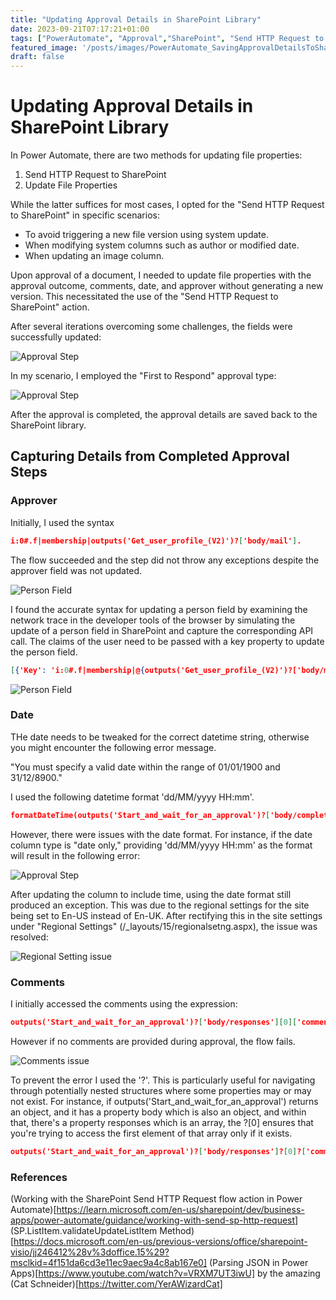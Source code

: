 ```yaml
---
title: "Updating Approval Details in SharePoint Library"
date: 2023-09-21T07:17:21+01:00
tags: ["PowerAutomate", "Approval","SharePoint", "Send HTTP Request to SharePoint"]
featured_image: '/posts/images/PowerAutomate_SavingApprovalDetailsToSharePoint/AllFieldsUpdatedCorrectly.png'
draft: false
---
```


# Updating Approval Details in SharePoint Library
 
In Power Automate, there are two methods for updating file properties:

1. Send HTTP Request to SharePoint
2. Update File Properties

While the latter suffices for most cases, I opted for the "Send HTTP Request to SharePoint" in specific scenarios:

- To avoid triggering a new file version using system update.
- When modifying system columns such as author or modified date.
- When updating an image column.

Upon approval of a document, I needed to update file properties with the approval outcome, comments, date, and approver without generating a new version. This necessitated the use of the "Send HTTP Request to SharePoint" action.

After several iterations overcoming some challenges, the fields were successfully updated:

![Approval Step](../images/PowerAutomate_SavingApprovalDetailsToSharePoint/AllFieldsUpdatedCorrectly.png)

In my scenario, I employed the "First to Respond" approval type:

![Approval Step](../images/PowerAutomate_SavingApprovalDetailsToSharePoint/ApprovalStep.png)

After the approval is completed, the approval details are saved back to the SharePoint library. 

## Capturing Details from Completed Approval Steps

### Approver

Initially, I used the syntax

```json
i:0#.f|membership|outputs('Get_user_profile_(V2)')?['body/mail'].
```

The flow succeeded and the step did not throw any exceptions despite the approver field was not updated.

![Person Field ](../images/PowerAutomate_SavingApprovalDetailsToSharePoint/WrongPersonFormat.png)

I found the accurate syntax for updating a person field by examining the network trace in the developer tools of the browser by simulating the update of a person field in SharePoint and capture the corresponding API call. The claims of the user need to be passed with a key property to update the person field.

```json
[{'Key': 'i:0#.f|membership|@{outputs('Get_user_profile_(V2)')?['body/mail']}'}]
```
 
![Person Field ](../images/PowerAutomate_SavingApprovalDetailsToSharePoint/CorrectPersonFormat.png)

### Date

THe date needs to be tweaked for the correct datetime string, otherwise you might encounter the following error message.

"You must specify a valid date within the range of 01/01/1900 and 31/12/8900."

I used the following datetime format 'dd/MM/yyyy HH:mm'.

```json
formatDateTime(outputs('Start_and_wait_for_an_approval')?['body/completionDate'],'dd/MM/yyyy HH:mm')
```

However, there were issues with the date format. For instance, if the date column type is "date only," providing 'dd/MM/yyyy HH:mm' as the format will result in the following error:

![Approval Step](../images/PowerAutomate_SavingApprovalDetailsToSharePoint/WrongDateFormat_ApprovalDate.png)

 After updating the column to include time, using the date format still produced an exception. This was due to the regional settings for the site being set to En-US instead of En-UK. After rectifying this in the site settings under "Regional Settings" (/_layouts/15/regionalsetng.aspx), the issue was resolved:

![Regional Setting issue](../images/PowerAutomate_SavingApprovalDetailsToSharePoint/WrongDateFormat_ApprovalDate_Locale.png)


### Comments

I initially accessed the comments using the expression:

```json
outputs('Start_and_wait_for_an_approval')?['body/responses'][0]['comments']
```

However if no comments are provided during approval, the flow fails. 

![Comments issue](../images/PowerAutomate_SavingApprovalDetailsToSharePoint/ApprovalComments_error.png)

To prevent the error I used the '?'. This is particularly useful for navigating through potentially nested structures where some properties may or may not exist. For instance, if outputs('Start_and_wait_for_an_approval') returns an object, and it has a property body which is also an object, and within that, there's a property responses which is an array, the ?[0] ensures that you're trying to access the first element of that array only if it exists. 

```json
outputs('Start_and_wait_for_an_approval')?['body/responses']?[0]?['comments']
```

### References

 (Working with the SharePoint Send HTTP Request flow action in Power Automate)[https://learn.microsoft.com/en-us/sharepoint/dev/business-apps/power-automate/guidance/working-with-send-sp-http-request]
(SP.ListItem.validateUpdateListItem Method)[https://docs.microsoft.com/en-us/previous-versions/office/sharepoint-visio/jj246412%28v%3doffice.15%29?msclkid=4f151da6cd3e11ec9aec9a4c8ab167e0]
(Parsing JSON in Power Apps)[https://www.youtube.com/watch?v=VRXM7UT3iwU] by the amazing (Cat Schneider)[https://twitter.com/YerAWizardCat]